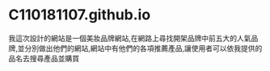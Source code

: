 # C110181107.github.io
我這次設計的網站是一個美妝品牌網站,在網路上尋找開架品牌中前五大的人氣品牌,並分別做出他們的網站,網站中有他們的各項推薦產品,讓使用者可以依我提供的品名去搜尋產品並購買
